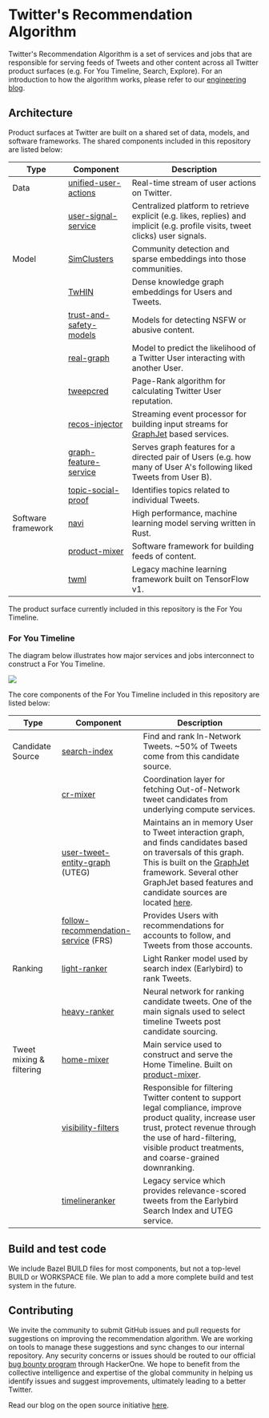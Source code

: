 # Twitter's Recommendation Algorithm

Twitter's Recommendation Algorithm is a set of services and jobs that are responsible for serving feeds of Tweets and other content across all Twitter product surfaces (e.g. For You Timeline, Search, Explore). For an introduction to how the algorithm works, please refer to our [engineering blog](https://blog.twitter.com/engineering/en_us/topics/open-source/2023/twitter-recommendation-algorithm).

## Architecture

Product surfaces at Twitter are built on a shared set of data, models, and software frameworks. The shared components included in this repository are listed below:

| Type | Component | Description |
|------------|------------|------------|
| Data | [unified-user-actions](unified_user_actions/README.md) | Real-time stream of user actions on Twitter. |
|      | [user-signal-service](user-signal-service/README.md) | Centralized platform to retrieve explicit (e.g. likes, replies) and implicit (e.g. profile visits, tweet clicks) user signals. |
| Model | [SimClusters](src/scala/com/twitter/simclusters_v2/README.md) | Community detection and sparse embeddings into those communities. |
|       | [TwHIN](https://github.com/twitter/the-algorithm-ml/blob/main/projects/twhin/README.md) | Dense knowledge graph embeddings for Users and Tweets. |
|       | [trust-and-safety-models](trust_and_safety_models/README.md) | Models for detecting NSFW or abusive content. |
|       | [real-graph](src/scala/com/twitter/interaction_graph/README.md) | Model to predict the likelihood of a Twitter User interacting with another User. |
|       | [tweepcred](src/scala/com/twitter/graph/batch/job/tweepcred/README) | Page-Rank algorithm for calculating Twitter User reputation. |
|       | [recos-injector](recos-injector/README.md) | Streaming event processor for building input streams for [GraphJet](https://github.com/twitter/GraphJet) based services. |
|       | [graph-feature-service](graph-feature-service/README.md) | Serves graph features for a directed pair of Users (e.g. how many of User A's following liked Tweets from User B). |
|       | [topic-social-proof](topic-social-proof/README.md) | Identifies topics related to individual Tweets. |
| Software framework | [navi](navi/README.md) | High performance, machine learning model serving written in Rust. |
|                    | [product-mixer](product-mixer/README.md) | Software framework for building feeds of content. |
|                    | [twml](twml/README.md) | Legacy machine learning framework built on TensorFlow v1. |

The product surface currently included in this repository is the For You Timeline.

### For You Timeline

The diagram below illustrates how major services and jobs interconnect to construct a For You Timeline.

![](docs/system-diagram.png)

The core components of the For You Timeline included in this repository are listed below:

| Type | Component | Description |
|------------|------------|------------|
| Candidate Source | [search-index](src/java/com/twitter/search/README.md) | Find and rank In-Network Tweets. ~50% of Tweets come from this candidate source. |
|                  | [cr-mixer](cr-mixer/README.md) | Coordination layer for fetching Out-of-Network tweet candidates from underlying compute services. |
|                  | [user-tweet-entity-graph](src/scala/com/twitter/recos/user_tweet_entity_graph/README.md) (UTEG)| Maintains an in memory User to Tweet interaction graph, and finds candidates based on traversals of this graph. This is built on the [GraphJet](https://github.com/twitter/GraphJet) framework. Several other GraphJet based features and candidate sources are located [here](src/scala/com/twitter/recos). |
|                  | [follow-recommendation-service](follow-recommendations-service/README.md) (FRS)| Provides Users with recommendations for accounts to follow, and Tweets from those accounts. |
| Ranking | [light-ranker](src/python/twitter/deepbird/projects/timelines/scripts/models/earlybird/README.md) | Light Ranker model used by search index (Earlybird) to rank Tweets. |
|         | [heavy-ranker](https://github.com/twitter/the-algorithm-ml/blob/main/projects/home/recap/README.md) | Neural network for ranking candidate tweets. One of the main signals used to select timeline Tweets post candidate sourcing. |
| Tweet mixing & filtering | [home-mixer](home-mixer/README.md) | Main service used to construct and serve the Home Timeline. Built on [product-mixer](product-mixer/README.md). |
|                          | [visibility-filters](visibilitylib/README.md) | Responsible for filtering Twitter content to support legal compliance, improve product quality, increase user trust, protect revenue through the use of hard-filtering, visible product treatments, and coarse-grained downranking. |
|                          | [timelineranker](timelineranker/README.md) | Legacy service which provides relevance-scored tweets from the Earlybird Search Index and UTEG service. |

## Build and test code

We include Bazel BUILD files for most components, but not a top-level BUILD or WORKSPACE file. We plan to add a more complete build and test system in the future.

## Contributing

We invite the community to submit GitHub issues and pull requests for suggestions on improving the recommendation algorithm. We are working on tools to manage these suggestions and sync changes to our internal repository. Any security concerns or issues should be routed to our official [bug bounty program](https://hackerone.com/twitter) through HackerOne. We hope to benefit from the collective intelligence and expertise of the global community in helping us identify issues and suggest improvements, ultimately leading to a better Twitter.

Read our blog on the open source initiative [here](https://blog.twitter.com/en_us/topics/company/2023/a-new-era-of-transparency-for-twitter).